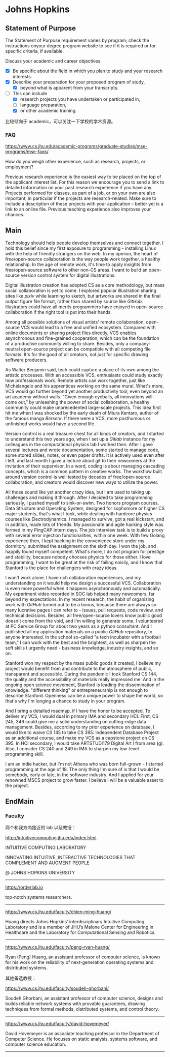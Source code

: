 Johns Hopkins
=============

## Statement of Purpose

The Statement of Purpose requirement varies by program; check the instructions onyour degree program website to see if it is required or for specific criteria, if available.

Discuss your academic and career objectives.

- [x] Be specific about the field in which you plan to study and your research interests.
- [x] Describe your preparation for your proposed program of study,
  - [x] beyond what is apparent from your transcripts.
- [ ] This can include 
  - [x] research projects you have undertaken or participated in,
  - [ ] language preparation,
  - [x] or other academic training.

比较倾向于 academic，可以关注一下学校的学术资源。

### FAQ

https://www.cs.jhu.edu/academic-programs/graduate-studies/mse-programs/mse-faqs/

How do you weigh other experience, such as research, projects, or employment?

Previous research experience is the easiest way to be placed on the top of the applicant interest list. For this reason we encourage you to send a link to detailed information on your past research experience if you have any. Projects performed for classes, as part of a job, or on your own are also important, in particular if the projects are research-related. Make sure to include a description of these projects with your application – better yet is a link to an online file. Previous teaching experience also improves your chances.

## Main

Technology should help people develop themselves and connect together. I hold this belief since my first exposure to programming - installing Linux with the help of friendly strangers on the web. In my opinion, the heart of free/open-source collaboration is the way people work together, a healthy relationship. In the age of remote work, it's time to apply insights from free/open-source software to other non-CS areas. I want to build an open-source version control system for digital illustrations.

Digital illustration creation has adopted CS as a core methodology, but mass social collaboration is yet to come. I explored popular illustration sharing sites like *pixiv* while learning to sketch, but artworks are shared in the final output figure file format, rather than shared by source like *GitHub*. Illustrators could have all merits programmers have enjoyed in open-source collaboration if the right tool is put into their hands.

Among all possible solutions of visual artists' remote collaboration, open-source VCS would lead to a free and unified ecosystem. Compared with online documents or sharing project files directly, VCS enables asynchronous and fine-grained cooperation, which can be the foundation of a productive community willing to share. Besides, only a company-neutral open-source project can be compatible with all competing file formats. It's for the good of all creators, not just for specific drawing software producers.

As Walter Benjamin said, tech could capture a place of its own among the artistic processes. With an accessible VCS, enthusiasts could study exactly how professionals work. Remote artists can work together, just like Michelangelo and his apprentices working on the same mural. What's more, VCS would go further beyond yet another productivity tool, even beyond an art academy without walls. "Given enough eyeballs, all innovations will come out," by unleashing the power of social collaboration, a healthy community could make unprecedented large-scale projects. This idea first hit me when I was shocked by the early death of Miura Kentaro, author of the famous manga *Berserk*. If there were a VCS, more posthumous or unfinished works would have a second life.

Version control is a real treasure chest for all kinds of creators, and I started to understand this two years ago, when I set up a *Gitlab* instance for my colleagues in the computational physics lab I worked then. After I gave several lectures and wrote documentation, some started to manage code, some stored slides, notes, or even paper drafts. It is actively used even after I left, and last month I gave a lecture about git to their newcomers at the invitation of their supervisor. In a word, coding is about managing cascading concepts, which is a common pattern in creative works. The workflow built around version control is well tested by decades of free/open-source collaboration, and creators would discover new ways to utilize the power.

All those sound like yet another crazy idea, but I am used to taking up challenges and making it through. After I decided to take programming seriously, I pushed myself to sink-or-swim. Two honors program courses, Data Structure and Operating System, designed for sophomore or higher CS major students, that's what I took, while dealing with hardcore physics courses like Electrodynamics. I managed to survive, got a real kickstart, and in addition, made lots of friends. My passionate and agile hacking style was formed in my PingCAP intern days. The job interview task is to build a proxy with several error injection functionalities, within one week. With few Golang experience then, I kept hacking in the convenience store under my dormitory, submitted the assignment on the sixth day. I won the job, and happily found myself competent. What's more, I do not program for prestige and stability, because nobody chooses physics for those either. I love programming, I want to be great at the risk of failing noisily, and I know that Stanford is the place for challengers with crazy ideas.

I won't work alone. I have rich collaboration experiences, and my understanding on it would help me design a successful VCS. Collaboration is even more powerful when it happens asynchronously and automatically. My experiment video recorded in SOC lab helped many newcomers, far beyond my expectations. In my recent research, the habit of organizing work with *GitHub* turned out to be a bonus, because there are always so many lucrative pages I can refer to - issues, pull requests, code review, and technical decisions. Besides, all free/open-source lovers know public good doesn't come from the void, and I'm willing to generate some. I volunteered at PC Service Group for about two years as a python consultant. And I published all my application materials on a public *GitHub* repository, to anyone interested. In the school so-called "a tech incubator with a football team," I can work with the best and the brightest, as well as sharpen the soft skills I urgently need - business knowledge, industry insights, and so on.

Stanford won my respect by the mass public goods it created, I believe my project would benefit from and contribute to the atmosphere of public, transparent and accessible. During the pandemic I took Stanford CS 144, the quality and the accessibility of materials really impressed me. And in the ongoing open science movement, Stanford is leading the dissemination of knowledge. "different thinking" or entrepreneurship is not enough to describe Stanford. Openness can be a unique power to shape the world, so that's why I'm longing a chance to study in your program.

And I bring a detailed roadmap, if I have the honor to be accepted. To deliver my VCS, I would dual in primary IMA and secondary HCI. First, CS 245, 346 could give me a solid understanding on cutting-edge data management. Besides, according to my prior experience on database, I would like to waive CS 145 to take CS 395: Independent Database Project as an additional course, and make my VCS as a capstone project on CS 395. In HCI secondary, I would take ARTSTUDI179 Digital Art I from area (g). Also, I consider CS 240 and 249 in IMA to sharpen my low-level programming skill.

I am an indie hacker, but I'm not Athena who was born full-grown - I started programming at the age of 18. The only thing I'm sure of is that I would be somebody, early or late, in the software industry. And I applied for your renowned MSCS project to grow faster. I believe I will be a valuable asset to the project.

## EndMain


### Faculty

两个和我方向接近的 lab 以及教授：

http://intuitivecomputing.jhu.edu/index.html

INTUITIVE COMPUTING LABORATORY

INNOVATING INTUITIVE, INTERACTIVE TECHNOLOGIES THAT COMPLEMENT AND AUGMENT PEOPLE

@ JOHNS HOPKINS UNIVERSITY

----

https://orderlab.io

top-notch systems researchers.

----

https://www.cs.jhu.edu/faculty/chien-ming-huang/

Huang directs Johns Hopkins’ interdisciplinary Intuitive Computing Laboratory and is a member of JHU’s Malone Center for Engineering in Healthcare and the Laboratory for Computational Sensing and Robotics. 

----

https://www.cs.jhu.edu/faculty/peng-ryan-huang/

Ryan (Peng) Huang, an assistant professor of computer science, is known for his work on the reliability of next-generation operating systems and distributed systems.


其他备选教授：

https://www.cs.jhu.edu/faculty/soudeh-ghorbani/

Soudeh Ghorbani, an assistant professor of computer science, designs and builds reliable network systems with provable guarantees, drawing techniques from formal methods, distributed systems, and control theory.

----

https://www.cs.jhu.edu/faculty/david-hovemeyer/

David Hovemeyer is an associate teaching professor in the Department of Computer Science. He focuses on static analysis, systems software, and computer science education.

----